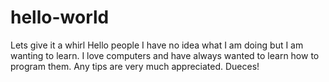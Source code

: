 # hello-world
Lets give it a whirl
Hello people
  I have no idea what I am doing but I am wanting to learn. I love computers and have always wanted to learn how to program them. Any tips are very much appreciated. Dueces!
  
